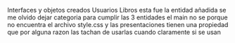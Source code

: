 Interfaces y objetos creados
Usuarios 
Libros esta fue la entidad añadida se me olvido dejar categoria para cumplir las 3 entidades
el main no se porque no encuentra el archivo style.css
y las presentaciones tienen una propiedad que por alguna razon las tachan de usarlas cuando claramente si se usan

